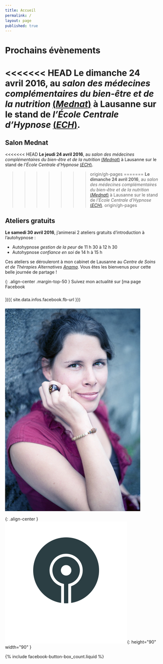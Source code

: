 ```yaml
---
title: Accueil
permalink: /
layout: page
published: true
---
```


# Prochains évènements

<<<<<<< HEAD
**<i class="fa fa-calendar"></i> Le dimanche 24 avril 2016**, au *salon des médecines complémentaires du bien-être et de la nutrition* [(*Mednat*)](http://www.mednatexpo.ch/) à Lausanne sur le stand de *l’École Centrale d’Hypnose* [(*ECH*)](http://www.ecole-centrale-hypnose.fr/).
=======
## Salon Mednat

<<<<<<< HEAD
**<i class="fa fa-calendar"></i> Le jeudi 24 avril 2016**, au *salon des médecines complémentaires du bien-être et de la nutrition* [(*Mednat*)](http://www.mednatexpo.ch/) à Lausanne sur le stand de *l’École Centrale d’Hypnose* [(*ECH*)](http://www.ecole-centrale-hypnose.fr/).
>>>>>>> origin/gh-pages
=======
**<i class="fa fa-calendar"></i> Le dimanche 24 avril 2016**, au *salon des médecines complémentaires du bien-être et de la nutrition* [(*Mednat*)](http://www.mednatexpo.ch/) à Lausanne sur le stand de *l’École Centrale d’Hypnose* [(*ECH*)](http://www.ecole-centrale-hypnose.fr/).
>>>>>>> origin/gh-pages

## Ateliers gratuits

**<i class="fa fa-calendar"></i> Le samedi 30 avril 2016**, j’animerai 2 ateliers gratuits d’introduction à l’autohypnose :

- Autohypnose *gestion de la peur* de 11 h 30 à 12 h 30
- Autohypnose *confiance en soi* de 14 h à 15 h

Ces ateliers se dérouleront à mon cabinet de Lausanne au *Centre de Soins et de Thérapies Alternatives* [*Anama*](http://www.centre-anama.ch/blog/nouvelles-portes-ouvertes-lausanne-centre-therapies-alternatives-avril-2016/). Vous êtes les bienvenus pour cette belle journée de partage !

{: .align-center .margin-top-50 }
Suivez mon actualité sur
[ma page Facebook<br/><i style="font-size:30pt;" class="fa fa-facebook-official"></i>]({{ site.data.infos.facebook.fb-url }})

![Lætitia Stucki](./images/laetitia-stucki.jpg)

{: .align-center }
![](./images/logo-laetitia-stucki-anthracite.svg){: height="90" width="90" }

{% include facebook-button-box_count.liquid %}
